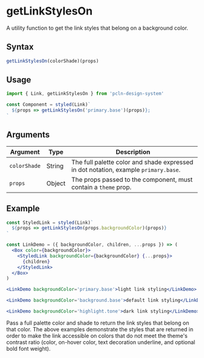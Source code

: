 # getLinkStylesOn

A utility function to get the link styles that belong on a background color.

## Syntax

```js
getLinkStylesOn(colorShade)(props)
```

## Usage

```jsx
import { Link, getLinkStylesOn } from 'pcln-design-system'

const Component = styled(Link)`
  ${props => getLinkStylesOn('primary.base')(props)};
`
```

## Arguments

| Argument     | Type   | Description                                                                         |
| ------------ | ------ | ----------------------------------------------------------------------------------- |
| `colorShade` | String | The full palette color and shade expressed in dot notation, example `primary.base`. |
| `props`      | Object | The props passed to the component, must contain a `theme` prop.                     |

## Example

```jsx
const StyledLink = styled(Link)`
  ${props => getLinkStylesOn(props.backgroundColor)(props)}
`

const LinkDemo = ({ backgroundColor, children, ...props }) => (
  <Box color={backgroundColor}>
    <StyledLink backgroundColor={backgroundColor} {...props}>
      {children}
    </StyledLink>
  </Box>
)
```

```.jsx
<LinkDemo backgroundColor='primary.base'>light link styling</LinkDemo>

<LinkDemo backgroundColor='background.base'>default link styling</LinkDemo>

<LinkDemo backgroundColor='highlight.tone'>dark link styling</LinkDemo>
```

Pass a full palette color and shade to return the link styles that belong on that color. The above examples demonstrate the styles that are returned in order to make the link accessible on colors that do not meet the theme's contrast ratio (color, on-hover color, text decoration underline, and optional bold font weight).